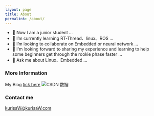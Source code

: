 ```yaml
---
layout: page
title: About
permalink: /about/
---
```


- 🔭 Now I am a junior student ...
- 🌱 I’m currently learning RT-Thread、linux、ROS ...
- 👯 I’m looking to collaborate on Embedded or neural network ...
- 🤔 I'm looking forward to sharing my experience and learning to help some beginners get through the rookie phase faster ...
- 💬 Ask me about Linux、Embedded ...

### More Information

My Blog [tick here](https://blog.csdn.net/qq_56914146)
![CSDN 数据](https://stats.justsong.cn/api/csdn?id=qq_56914146)

### Contact me

[kurisaW@kurisaW.com](yifang.wangyq@foxmail.com)
